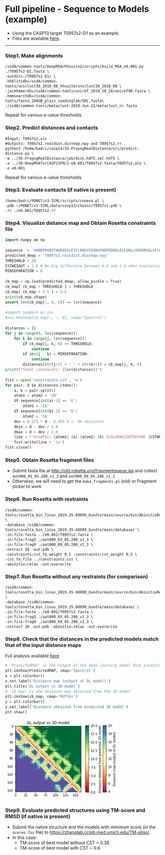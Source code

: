 # Full pipeline - Sequence to Models (example)
* Using the CASP13 target T0957s2-D1 as an example.
* Files are available [here](https://github.com/ba-lab/COVID-19/tree/master/full-pipeline-example/).
<hr>  

### Step1. Make alignments
```console
/ssdA/common-tools/DeepMSA/hhsuite2/scripts/build_MSA_e0.001.py ./T0957s2-D1.fasta \
-outdir=./T0957s2-D1/ \
-hhblitsdb=/ssdA/common-tools/uniclust30_2018_08_hhsuite/uniclust30_2018_08 \
-jackhmmerdb=/ssdA/common-tools/uniref_2019_10_24/uniref90.fasta \
-hmmsearchdb=/ssdA/common-tools/fasta_188GB_plass_soedinglab/SRC.fasta\
:/ssdA/common-tools/metaclust-2018-Jun-22/metaclust_nr.fasta
```
Repeat for various e-value thresholds

### Step2. Predict distances and contacts
```console
#Input: T0957s2.aln
#Outputs: T0957s2.realdist.distmap.npy and T0957s2.rr
python3 /home/badri/casp14/35-PrayogRealDistance/src/predict-distance.py \
-w ../35-PrayogRealDistance/job/dist.hdf5.val.hdf5 \
-a ../38-DeepMSAforCASP13FM/1-e0.001/T0957s2.fasta/T0957s2.aln \
-o e0.001
```
Repeat for various e-value thresholds

### Step3. Evaluate contacts (if native is present)
```console
/home/badri/PDNET/v3-ICML/scripts/coneva.pl \
-pdb ~/PDNET/v3-ICML/data/casp13/chains/T0957s2.pdb \
-rr ./e0.001/T0957s2.rr
```

### Step4. Visualize distance map and Obtain Rosetta constraints file
```python
import numpy as np

sequence  = 'SNAMINVNSTAKDIEGLESYLANGYVEANSFNDPEDDALECLSNLLVKDSRGGLSFCKKILNSNNIDGVFIKGSALNFLLLSEQWSYAFEYLTSNADNITLAELEKALFYFYCAKNETDPYPVPEGLFKKLMKRYEELKNDPDAKFYHLHETYDDFSKAYPLNN'
predicted_dmap = 'T0957s2.realdist.distmap.npy'
THRESHOLD = 20
CSTWEIGHT = 1.0 # No big difference between 0.5 and 1.0 when evaluating models
MINSEPARATION = 6

cb_map = np.load(predicted_dmap, allow_pickle = True)
cb_map[ cb_map > THRESHOLD ] = THRESHOLD
cb_map[ cb_map < 3.5 ] = 3.5
print(cb_map.shape)
assert len(cb_map[:, 0, 0]) == len(sequence)

#import seaborn as sns
#sns.heatmap(cb_map[:, :, 0], cmap='Spectral')

distances = {}
for j in range(0, len(sequence)):
    for k in range(j, len(sequence)):
        if cb_map[j, k, 0] >= THRESHOLD:
            continue
        if abs(j - k) < MINSEPARATION:
            continue
        distances[str(j+1) + ' ' + str(k+1)] = cb_map[j, k, 0]
print(f"Total constaints: {len(distances)}")

fcst = open('constraints.cst', 'w')
for pair, d in distances.items():
    a, b = pair.split()
    atom1 = atom2 = 'CB'
    if sequence[int(a)-1] == 'G':
        atom1 = 'CA'
    if sequence[int(b)-1] == 'G':
        atom2 = 'CA'
    dev = 0.273 * d - 0.455 # +- 4A deviation
    dmin = d - dev / 2.0
    dmax = d + dev / 2.0
    line = f"AtomPair {atom1} {a} {atom2} {b} SCALARWEIGHTEDFUNC {CSTWEIGHT:.1f} BOUNDED {dmin:.1f} {dmax:.1f} 0.5 NOE"
    fcst.write(line + '\n')
fcst.close()
```

### Step5. Obtain Rosetta fragment files
* Submit fasta file at http://old.robetta.org/fragmentqueue.jsp and collect `aat000_03_05.200_v1_3` and `aat000_09_05.200_v1_3`
* Otherwise, we will need to get the `make_fragments.pl` (old) or Fragment picker to work

### Step6. Run Rosetta with restraints
```console
/ssdA/common-tools/rosetta_bin_linux_2019.35.60890_bundle/main/source/bin/AbinitioRelax.static.linuxgccrelease \
-database /ssdA/common-tools/rosetta_bin_linux_2019.35.60890_bundle/main/database/ \
-in:file:fasta ../e0.001/T0957s2.fasta \
-in:file:frag3 ./aat000_03_05.200_v1_3 \
-in:file:frag9 ./aat000_09_05.200_v1_3 \
-nstruct 10 -out:pdb \
-constraints:cst_fa_weight 0.5 -constraints:cst_weight 0.5 \
-cst_fa_file ../constraints.cst \
-abinitio:relax -out:overwrite
```

### Step7. Run Rosetta without any restraints (for comparison)
```console
/ssdA/common-tools/rosetta_bin_linux_2019.35.60890_bundle/main/source/bin/AbinitioRelax.static.linuxgccrelease \
-database /ssdA/common-tools/rosetta_bin_linux_2019.35.60890_bundle/main/database/ \
-in:file:fasta ../e0.001/T0957s2.fasta \
-in:file:frag3 ./aat000_03_05.200_v1_3 \
-in:file:frag9 ./aat000_09_05.200_v1_3 \
-nstruct 10 -out:pdb -abinitio:relax -out:overwrite
```

### Step8. Check that the distances in the predicted models match that of the input distance maps
Full analysis available [here](https://github.com/ba-lab/COVID-19/tree/master/full-pipeline-example/T0957s2_Predicted_distmap_vs_Model's_distmap.ipynb)
```python
# 'PredictedMAP' is the output of the deep learning model that predicts distance map
plt.imshow(PredictedMAP, cmap='Spectral')
x = plt.colorbar()
x.set_label('Distance map (output of DL model)')
plt.title('DL output vs 3D model')
# 'cb_map' is the distance map obtained from the 3D model
plt.imshow(cb_map, cmap='RdYlGn')
y = plt.colorbar()
y.set_label('Distance obtained from predicted 3D model')
plt.show()
```
![Comparison](./full-pipeline-example/compare.png)

### Step9. Evaluate predicted structures using TM-score and RMSD (if native is present)
* Submit the native structure and the models with minimum score (in the `scores.fsc` file) to https://zhanglab.ccmb.med.umich.edu/TM-align/.
* In this case:
  * TM-score of best model without CST ~ 0.38
  * TM-score of best model with CST ~ 0.6


